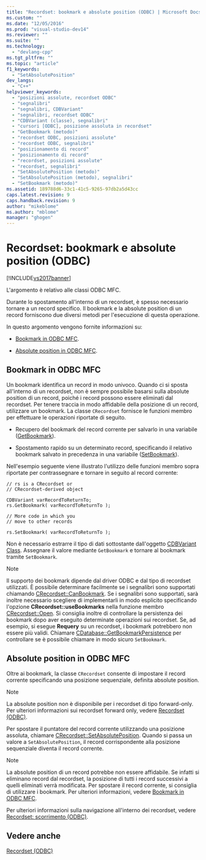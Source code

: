 ```yaml
---
title: "Recordset: bookmark e absolute position (ODBC) | Microsoft Docs"
ms.custom: ""
ms.date: "12/05/2016"
ms.prod: "visual-studio-dev14"
ms.reviewer: ""
ms.suite: ""
ms.technology: 
  - "devlang-cpp"
ms.tgt_pltfrm: ""
ms.topic: "article"
f1_keywords: 
  - "SetAbsolutePosition"
dev_langs: 
  - "C++"
helpviewer_keywords: 
  - "posizioni assolute, recordset ODBC"
  - "segnalibri"
  - "segnalibri, CDBVariant"
  - "segnalibri, recordset ODBC"
  - "CDBVariant (classe), segnalibri"
  - "cursori [ODBC], posizione assoluta in recordset"
  - "GetBookmark (metodo)"
  - "recordset ODBC, posizioni assolute"
  - "recordset ODBC, segnalibri"
  - "posizionamento di record"
  - "posizionamento di record"
  - "recordset, posizioni assolute"
  - "recordset, segnalibri"
  - "SetAbsolutePosition (metodo)"
  - "SetAbsolutePosition (metodo), segnalibri"
  - "SetBookmark (metodo)"
ms.assetid: 189788d6-33c1-41c5-9265-97db2a5d43cc
caps.latest.revision: 9
caps.handback.revision: 9
author: "mikeblome"
ms.author: "mblome"
manager: "ghogen"
---
```

# Recordset: bookmark e absolute position (ODBC)
[!INCLUDE[vs2017banner](../../assembler/inline/includes/vs2017banner.md)]

L'argomento è relativo alle classi ODBC MFC.  
  
 Durante lo spostamento all'interno di un recordset, è spesso necessario tornare a un record specifico.  Il bookmark e la absolute position di un record forniscono due diversi metodi per l'esecuzione di questa operazione.  
  
 In questo argomento vengono fornite informazioni su:  
  
-   [Bookmark in ODBC MFC](#_core_bookmarks_in_mfc_odbc).  
  
-   [Absolute position in ODBC MFC](#_core_absolute_positions_in_mfc_odbc).  
  
##  <a name="_core_bookmarks_in_mfc_odbc"></a> Bookmark in ODBC MFC  
 Un bookmark identifica un record in modo univoco.  Quando ci si sposta all'interno di un recordset, non è sempre possibile basarsi sulla absolute position di un record, poiché i record possono essere eliminati dal recordset.  Per tenere traccia in modo affidabile della posizione di un record, utilizzare un bookmark.  La classe `CRecordset` fornisce le funzioni membro per effettuare le operazioni riportate di seguito.  
  
-   Recupero del bookmark del record corrente per salvarlo in una variabile \([GetBookmark](../Topic/CRecordset::GetBookmark.md)\).  
  
-   Spostamento rapido su un determinato record, specificando il relativo bookmark salvato in precedenza in una variabile \([SetBookmark](../Topic/CRecordset::SetBookmark.md)\).  
  
 Nell'esempio seguente viene illustrato l'utilizzo delle funzioni membro sopra riportate per contrassegnare e tornare in seguito al record corrente:  
  
```  
// rs is a CRecordset or  
// CRecordset-derived object  
  
CDBVariant varRecordToReturnTo;  
rs.GetBookmark( varRecordToReturnTo );  
  
// More code in which you  
// move to other records  
  
rs.SetBookmark( varRecordToReturnTo );  
```  
  
 Non è necessario estrarre il tipo di dati sottostante dall'oggetto [CDBVariant Class](../../mfc/reference/cdbvariant-class.md).  Assegnare il valore mediante `GetBookmark` e tornare al bookmark tramite `SetBookmark`.  
  
> [!NOTE]
>  Il supporto dei bookmark dipende dal driver ODBC e dal tipo di recordset utilizzati.  È possibile determinare facilmente se i segnalibri sono supportati chiamando [CRecordset::CanBookmark](../Topic/CRecordset::CanBookmark.md).  Se i segnalibri sono supportati, sarà inoltre necessario scegliere di implementarli in modo esplicito specificando l'opzione **CRecordset::useBookmarks** nella funzione membro [CRecordset::Open](../Topic/CRecordset::Open.md).  Si consiglia inoltre di controllare la persistenza dei bookmark dopo aver eseguito determinate operazioni sui recordset.  Se, ad esempio, si esegue **Requery** su un recordset, i bookmark potrebbero non essere più validi.  Chiamare [CDatabase::GetBookmarkPersistence](../Topic/CDatabase::GetBookmarkPersistence.md) per controllare se è possibile chiamare in modo sicuro `SetBookmark`.  
  
##  <a name="_core_absolute_positions_in_mfc_odbc"></a> Absolute position in ODBC MFC  
 Oltre ai bookmark, la classe `CRecordset` consente di impostare il record corrente specificando una posizione sequenziale,  definita absolute position.  
  
> [!NOTE]
>  La absolute position non è disponibile per i recordset di tipo forward\-only.  Per ulteriori informazioni sui recordset forward only, vedere [Recordset \(ODBC\)](../../data/odbc/recordset-odbc.md).  
  
 Per spostare il puntatore del record corrente utilizzando una posizione assoluta, chiamare [CRecordset::SetAbsolutePosition](../Topic/CRecordset::SetAbsolutePosition.md).  Quando si passa un valore a `SetAbsolutePosition`, il record corrispondente alla posizione sequenziale diventa il record corrente.  
  
> [!NOTE]
>  La absolute position di un record potrebbe non essere affidabile.  Se infatti si eliminano record dal recordset, la posizione di tutti i record successivi a quelli eliminati verrà modificata.  Per spostare il record corrente, si consiglia di utilizzare i bookmark.  Per ulteriori informazioni, vedere [Bookmark in ODBC MFC](#_core_bookmarks_in_mfc_odbc).  
  
 Per ulteriori informazioni sulla navigazione all'interno dei recordset, vedere [Recordset: scorrimento \(ODBC\)](../../data/odbc/recordset-scrolling-odbc.md).  
  
## Vedere anche  
 [Recordset \(ODBC\)](../../data/odbc/recordset-odbc.md)